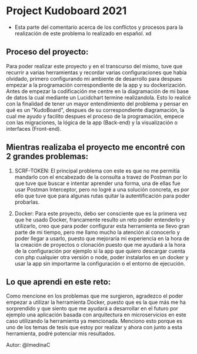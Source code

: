 # Project Kudoboard 2021
    
* Esta parte del comentario acerca de los conflictos y procesos para la realización de este problema lo realizado en español. xd

## Proceso del proyecto:

Para poder realizar este proyecto y en el transcurso del mismo, tuve que recurrir a varias herramientas y recordar varias configuraciones que había olvidado, primero configurando mi ambiente de desarrollo para despues empezar a la programación correspondiente de la app y su dockerización. 
Antes de empezar la codificación me centre en la diagramación de mi base de datos la cual mediante un Lucidchart termine realizandola. Esto lo realicé con la finalidad de tener un mayor entendimiento del problema y pensar en qué es un "KudoBoard", despues de su correspondiente diagramación, la cual me ayudo y facilito despues el proceso de la programación, empece con las migraciones, la lógica de la app (Back-end) y la visualización o interfaces (Front-end).

## Mientras realizaba el proyecto me encontré con 2 grandes problemas:

1. SCRF-TOKEN: El principal problema con este es que no me permitía mandarlo con el encabezado de la consulta a travez de Postman por lo que tuve que buscar e intentar aprender una forma, una de ellas fue usar Postman Interceptor, pero no logré a una solución concreta, es por ello que tuve que para algunas rutas quitar la autentificación para poder probarlas.

2. Docker: Para este proyecto, debo ser consciente que es la primera vez que he usado Docker, francamente resulto un reto poder entenderlo y utilizarlo, creo que para poder configurar esta herramienta se llevo gran parte de mi tiempo, pero me llamo mucho la atención al conocerlo y poder llegar a usarlo, puesto que mejoraría mi experiencia en la hora de la creación de proyectos o clonación puesto que me ayudará a la hora de la configuración por ejemplo si la app que quiero descargar cuenta con php cualquier otra versión o node, poder instalarlos en un docker y usar la app sin importarme la configuración o el entorno de ejecución.

## Lo que aprendi en este reto:

Como mencione en los problemas que me surgieron, agradezco el poder empezar a utilizar la herramienta Docker, puesto que es la que más me ha sorprendido y que siento que me ayudará a desarrollar en el futuro por ejemplo una aplicación basada con arquitectura en microservicios en este caso utilizando la herramienta ya mencionada. Menciono esto porque es uno de los temas de tesis que estoy por realizar y ahora con junto a esta herramienta, podré potenciar mis resultados. 


Autor: @lmedinaC
